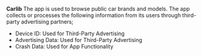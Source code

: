  **Carlib** The app is used to browse public car brands and models. The app collects or processes the following information from its users through third-party advertising partners;
 - Device ID: Used for Third-Party Advertising
 - Advertising Data: Used for Third-Party Advertising
 - Crash Data: Used for App Functionality
